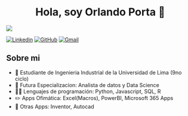 <div align="center">
<h1 align="center">Hola, soy Orlando Porta</a> 👋</h1>
</div>
<img src="https://i.imgur.com/H0MII8x.png">

[![Linkedin](https://img.shields.io/badge/OrlandoPorta-s?style=flat&logo=linkedin&logoColor=%23000000&logoSize=fffff&label=LinkedIn&labelColor=ffffff&color=%233da9c6&link=https%3A%2F%2Fwww.linkedin.com%2Fin%2Forlandoportahilario%2F)](https://www.linkedin.com/in/orlandoportahilario/)
[![GitHub](https://img.shields.io/badge/OrlandoPorta-s?style=flat&logo=github&logoColor=%23000000&logoSize=fffff&label=GitHub&labelColor=ffffff&color=%2378abe7&link=https%3A%2F%2Fgithub.com%2FNyxzaf)](https://github.com/Nyxzaf)
[![Gmail](https://img.shields.io/badge/OrlandoPorta-s?style=flat&logo=gmail&logoColor=%23d97870&logoSize=%234f8fd0&labelColor=ffffff&color=ffffff)](mailto:orlando_12368@hotmail.com)



## Sobre mi

- 👔 Estudiante de Ingenieria Industrial de la Universidad de Lima (9no ciclo)
- 📔 Futura Especializacion: Analista de datos y Data Science
- 🙋‍♂️ Lenguajes de programación: Python, Javascript, SQL, R
- ✏️ Apps Ofimática: Excel(Macros), PowerBI, Microsoft 365 Apps
- 📗 Otras Apps: Inventor, Autocad
<br>
